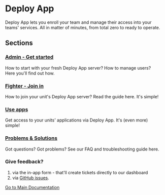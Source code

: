 # Deploy App

Deploy App lets you enroll your team and manage their access into your teams' services. All in matter of minutes, from total zero to ready to operate.

## Sections


### [Admin - Get started](./admin.md)
How to start with your fresh Deploy App server? How to manage users? Here you'll find out how. 

### [Fighter - Join in](./fighter.md)
How to join your unit's Deploy App server? Read the guide here. It's simple!

### [Use apps](./useapps.md)
Get access to your units' applications via Deploy App. It's (even more) simple!

### [Problems & Solutions](./faq.md)
Got questions? Got problems? See our FAQ and troubleshooting guide here.

### Give feedback?
1. via the in-app form - that'll create tickets directly to our dashboard
2. via [GitHub issues](https://github.com/pvarki/docker-rasenmaeher-integration).

[Go to Main Documentation](../../index.md)